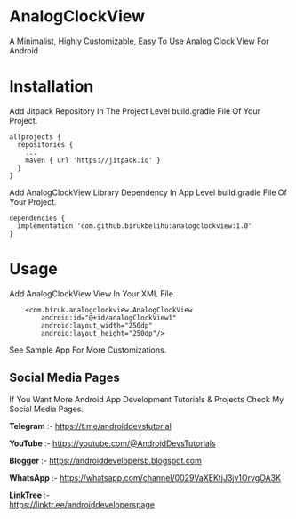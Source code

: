 # AnalogClockView

A Minimalist, Highly Customizable, Easy To Use Analog Clock View For Android

# Installation

Add Jitpack Repository In The Project Level build.gradle File Of Your Project.

```
allprojects {
  repositories {
    ...
    maven { url 'https://jitpack.io' }
  }
}
```

Add AnalogClockView Library Dependency In App Level build.gradle File Of Your Project.

```
dependencies {
  implementation 'com.github.birukbelihu:analogclockview:1.0'
}
```

# Usage

Add AnalogClockView View In Your XML File.

```
    <com.biruk.analogclockview.AnalogClockView
        android:id="@+id/analogClockView1"
        android:layout_width="250dp"
        android:layout_height="250dp"/>
```

See Sample App For More Customizations.

## Social Media Pages

If You Want More Android App Development Tutorials & Projects Check My Social Media Pages.

**Telegram** :- https://t.me/androiddevstutorial

**YouTube** :- https://youtube.com/@AndroidDevsTutorials

**Blogger** :- https://androiddevelopersb.blogspot.com

**WhatsApp** :- https://whatsapp.com/channel/0029VaXEKtjJ3jv1OrvgOA3K

**LinkTree** :-  
https://linktr.ee/androiddeveloperspage